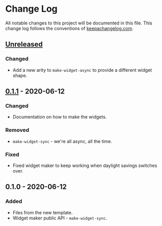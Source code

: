 # Change Log
All notable changes to this project will be documented in this file. This change log follows the conventions of [keepachangelog.com](http://keepachangelog.com/).

## [Unreleased]
### Changed
- Add a new arity to `make-widget-async` to provide a different widget shape.

## [0.1.1] - 2020-06-12
### Changed
- Documentation on how to make the widgets.

### Removed
- `make-widget-sync` - we're all async, all the time.

### Fixed
- Fixed widget maker to keep working when daylight savings switches over.

## 0.1.0 - 2020-06-12
### Added
- Files from the new template.
- Widget maker public API - `make-widget-sync`.

[Unreleased]: https://github.com/your-name/rami2/compare/0.1.1...HEAD
[0.1.1]: https://github.com/your-name/rami2/compare/0.1.0...0.1.1
